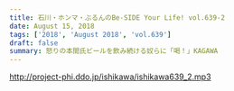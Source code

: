 ```yaml
---
title: 石川・ホンマ・ぶるんのBe-SIDE Your Life! vol.639-2
date: August 15, 2018
tags: ['2018', 'August 2018', 'vol.639']
draft: false
summary: 怒りの本間氏ビールを飲み続ける奴らに「喝！」KAGAWA
---
```


http://project-phi.ddo.jp/ishikawa/ishikawa639_2.mp3